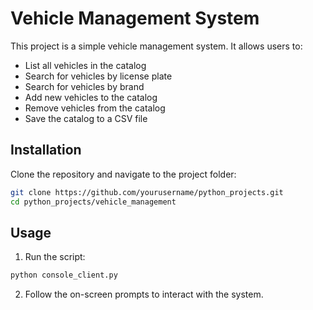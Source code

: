 # Vehicle Management System

This project is a simple vehicle management system. It allows users to:

- List all vehicles in the catalog
- Search for vehicles by license plate
- Search for vehicles by brand
- Add new vehicles to the catalog
- Remove vehicles from the catalog
- Save the catalog to a CSV file


## Installation
Clone the repository and navigate to the project folder:

```bash
git clone https://github.com/yourusername/python_projects.git
cd python_projects/vehicle_management
```

## Usage
1. Run the script:
```bash
python console_client.py
```
2. Follow the on-screen prompts to interact with the system.
